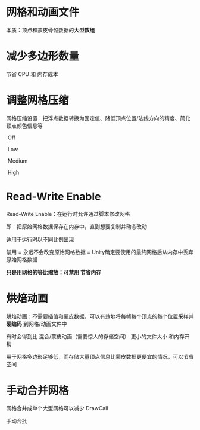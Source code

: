 # 网格和动画文件

本质：顶点和蒙皮骨骼数据的**大型数组**



# 减少多边形数量

节省 CPU 和 内存成本



# 调整网格压缩

网格压缩设置：把浮点数据转换为固定值、降低顶点位置/法线方向的精度、简化顶点颜色信息等

​	Off

​	Low

​	Medium

​	High



# Read-Write Enable

Read-Write Enable：在运行时允许通过脚本修改网格

即：把原始网格数据保存在内存中，直到想要复制并动态改动

适用于运行时以不同比例出现



禁用 = 永远不会改变原始网格数据 = Unity确定要使用的最终网格后从内存中丢弃原始网格数据

**只是用网格的等比缩放：可禁用 节省内存** 



# 烘焙动画

烘焙动画：不需要插值和蒙皮数据，可以有效地将每帧每个顶点的每个位置采样并 **硬编码** 到网格/动画文件中

有时会得到比 混合/蒙皮动画（需要惊人的存储空间） 更小的文件大小 和内存开销



用于网格多边形足够低，而存储大量顶点信息比蒙皮数据更便宜的情况，可以节省空间



# 手动合并网格

网格合并成单个大型网格可以减少 DrawCall

手动合批





